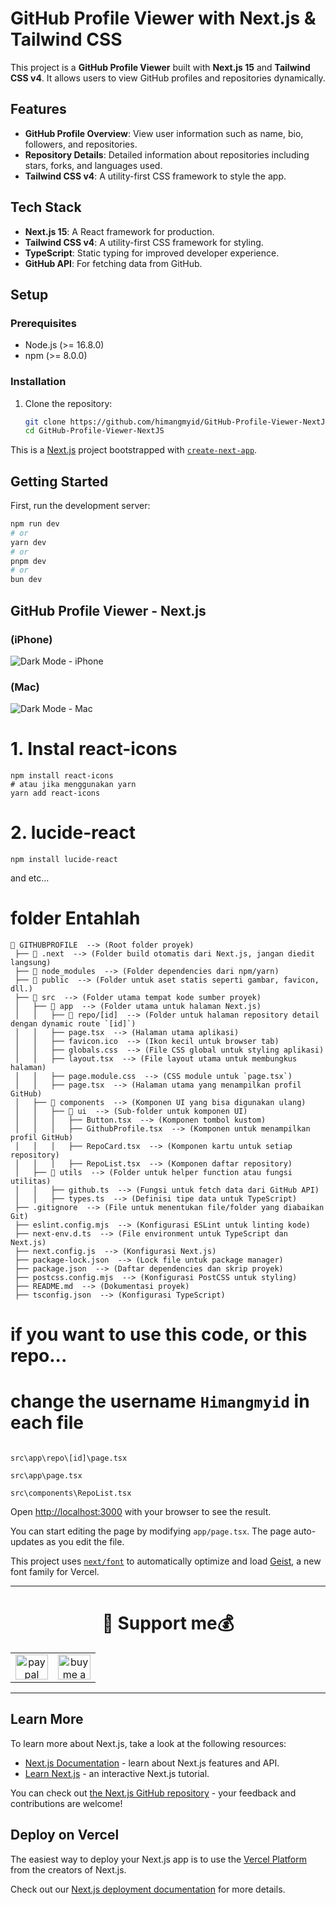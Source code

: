 # GitHub Profile Viewer with Next.js & Tailwind CSS

This project is a **GitHub Profile Viewer** built with **Next.js 15** and **Tailwind CSS v4**. It allows users to view GitHub profiles and repositories dynamically.

## Features

- **GitHub Profile Overview**: View user information such as name, bio, followers, and repositories.
- **Repository Details**: Detailed information about repositories including stars, forks, and languages used.
- **Tailwind CSS v4**: A utility-first CSS framework to style the app.

## Tech Stack

- **Next.js 15**: A React framework for production.
- **Tailwind CSS v4**: A utility-first CSS framework for styling.
- **TypeScript**: Static typing for improved developer experience.
- **GitHub API**: For fetching data from GitHub.

## Setup

### Prerequisites

- Node.js (>= 16.8.0)
- npm (>= 8.0.0)

### Installation

1. Clone the repository:
   ```bash
   git clone https://github.com/himangmyid/GitHub-Profile-Viewer-NextJS.git
   cd GitHub-Profile-Viewer-NextJS


This is a [Next.js](https://nextjs.org) project bootstrapped with [`create-next-app`](https://nextjs.org/docs/app/api-reference/cli/create-next-app).

## Getting Started

First, run the development server:

```bash
npm run dev
# or
yarn dev
# or
pnpm dev
# or
bun dev
```
## GitHub Profile Viewer - Next.js

### (iPhone)
![Dark Mode - iPhone](https://github.com/himangmyid/GitHub-Profile-Viewer-NextJS/blob/main/public/gbr%20mode%20iphone.png?raw=true)

### (Mac)
![Dark Mode - Mac](https://github.com/himangmyid/GitHub-Profile-Viewer-NextJS/blob/main/public/gbr%20mode%20mac.png?raw=true)

# 1. Instal react-icons

```
npm install react-icons
# atau jika menggunakan yarn
yarn add react-icons
```

# 2. lucide-react

```
npm install lucide-react
```
and etc...

# folder Entahlah
```
📂 GITHUBPROFILE  --> (Root folder proyek)
 ├── 📂 .next  --> (Folder build otomatis dari Next.js, jangan diedit langsung)
 ├── 📂 node_modules  --> (Folder dependencies dari npm/yarn)
 ├── 📂 public  --> (Folder untuk aset statis seperti gambar, favicon, dll.)
 ├── 📂 src  --> (Folder utama tempat kode sumber proyek)
 │   ├── 📂 app  --> (Folder utama untuk halaman Next.js)
 │   │   ├── 📂 repo/[id]  --> (Folder untuk halaman repository detail dengan dynamic route `[id]`)
 │   │   ├── page.tsx  --> (Halaman utama aplikasi)
 │   │   ├── favicon.ico  --> (Ikon kecil untuk browser tab)
 │   │   ├── globals.css  --> (File CSS global untuk styling aplikasi)
 │   │   ├── layout.tsx  --> (File layout utama untuk membungkus halaman)
 │   │   ├── page.module.css  --> (CSS module untuk `page.tsx`)
 │   │   ├── page.tsx  --> (Halaman utama yang menampilkan profil GitHub)
 │   ├── 📂 components  --> (Komponen UI yang bisa digunakan ulang)
 │   │   ├── 📂 ui  --> (Sub-folder untuk komponen UI)
 │   │   │   ├── Button.tsx  --> (Komponen tombol kustom)
 │   │   │   ├── GithubProfile.tsx  --> (Komponen untuk menampilkan profil GitHub)
 │   │   │   ├── RepoCard.tsx  --> (Komponen kartu untuk setiap repository)
 │   │   │   ├── RepoList.tsx  --> (Komponen daftar repository)
 │   ├── 📂 utils  --> (Folder untuk helper function atau fungsi utilitas)
 │   │   ├── github.ts  --> (Fungsi untuk fetch data dari GitHub API)
 │   │   ├── types.ts  --> (Definisi tipe data untuk TypeScript)
 ├── .gitignore  --> (File untuk menentukan file/folder yang diabaikan Git)
 ├── eslint.config.mjs  --> (Konfigurasi ESLint untuk linting kode)
 ├── next-env.d.ts  --> (File environment untuk TypeScript dan Next.js)
 ├── next.config.js  --> (Konfigurasi Next.js)
 ├── package-lock.json  --> (Lock file untuk package manager)
 ├── package.json  --> (Daftar dependencies dan skrip proyek)
 ├── postcss.config.mjs  --> (Konfigurasi PostCSS untuk styling)
 ├── README.md  --> (Dokumentasi proyek)
 ├── tsconfig.json  --> (Konfigurasi TypeScript)
```
# if you want to use this code, or this repo...

# change the username ```Himangmyid``` in each file

```

src\app\repo\[id]\page.tsx

src\app\page.tsx

src\components\RepoList.tsx

```
Open [http://localhost:3000](http://localhost:3000) with your browser to see the result.

You can start editing the page by modifying `app/page.tsx`. The page auto-updates as you edit the file.

This project uses [`next/font`](https://nextjs.org/docs/app/building-your-application/optimizing/fonts) to automatically optimize and load [Geist](https://vercel.com/font), a new font family for Vercel.

<hr/>
<div align="center">
<h1 align="center">💸 Support me💰</h1>
<table align="center">
  <tr>
     <td align="center">
      <a href="https://paypal.me/DogGhozt" target="_blank">
        <img src="https://raw.githubusercontent.com/maurodesouza/profile-readme-generator/master/src/assets/icons/social/paypal/default.svg" width="52" height="40" alt="paypal logo" />
      </a>
    </td>
    <td align="center">
  <a href="https://trakteer.id/himang/tip" target="_blank">
    <img src="https://img.icons8.com/?size=100&id=13013&format=png&color=000000" width="52" height="40" alt="buy me a coffee" />
  </a>
</td>
  </tr>
</table>
</div>
<hr/>

## Learn More

To learn more about Next.js, take a look at the following resources:

- [Next.js Documentation](https://nextjs.org/docs) - learn about Next.js features and API.
- [Learn Next.js](https://nextjs.org/learn) - an interactive Next.js tutorial.

You can check out [the Next.js GitHub repository](https://github.com/vercel/next.js) - your feedback and contributions are welcome!

## Deploy on Vercel

The easiest way to deploy your Next.js app is to use the [Vercel Platform](https://vercel.com/new?utm_medium=default-template&filter=next.js&utm_source=create-next-app&utm_campaign=create-next-app-readme) from the creators of Next.js.

Check out our [Next.js deployment documentation](https://nextjs.org/docs/app/building-your-application/deploying) for more details.


